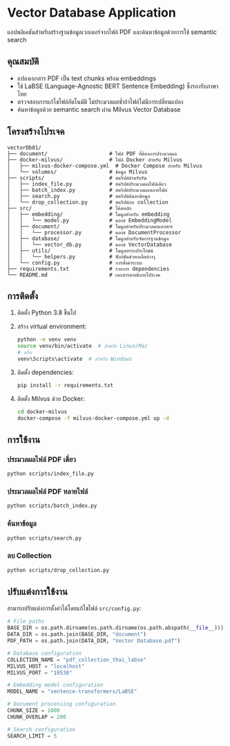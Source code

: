 # Vector Database Application

แอปพลิเคชันสำหรับสร้างฐานข้อมูลเวกเตอร์จากไฟล์ PDF และค้นหาข้อมูลด้วยการใช้ semantic search

## คุณสมบัติ

- แปลงเอกสาร PDF เป็น text chunks พร้อม embeddings
- ใช้ LaBSE (Language-Agnostic BERT Sentence Embedding) ซึ่งรองรับภาษาไทย
- ตรวจสอบการแก้ไขไฟล์อัตโนมัติ ไม่ประมวลผลซ้ำถ้าไฟล์ไม่มีการเปลี่ยนแปลง
- ค้นหาข้อมูลด้วย semantic search ผ่าน Milvus Vector Database

## โครงสร้างโปรเจค

```
vectorDb01/
├── document/                    # ไฟล์ PDF ที่ต้องการประมวลผล
├── docker-milvus/               # ไฟล์ Docker สำหรับ Milvus
│   ├── milvus-docker-compose.yml  # Docker Compose สำหรับ Milvus
│   └── volumes/                 # ข้อมูล Milvus
├── scripts/                     # สคริปต์สำหรับรัน
│   ├── index_file.py            # สคริปต์ประมวลผลไฟล์เดียว
│   ├── batch_index.py           # สคริปต์ประมวลผลหลายไฟล์
│   ├── search.py                # สคริปต์ค้นหาข้อมูล
│   └── drop_collection.py       # สคริปต์ลบ collection
├── src/                         # โค้ดหลัก
│   ├── embedding/               # โมดูลสำหรับ embedding
│   │   └── model.py             # คลาส EmbeddingModel
│   ├── document/                # โมดูลสำหรับประมวลผลเอกสาร
│   │   └── processor.py         # คลาส DocumentProcessor
│   ├── database/                # โมดูลสำหรับจัดการฐานข้อมูล
│   │   └── vector_db.py         # คลาส VectorDatabase
│   ├── utils/                   # โมดูลอรรถประโยชน์
│   │   └── helpers.py           # ฟังก์ชันช่วยเหลือต่างๆ
│   └── config.py                # การตั้งค่าระบบ
├── requirements.txt             # รายการ dependencies
└── README.md                    # เอกสารคำอธิบายโปรเจค
```

## การติดตั้ง

1. ติดตั้ง Python 3.8 ขึ้นไป

2. สร้าง virtual environment:
   ```bash
   python -m venv venv
   source venv/bin/activate  # สำหรับ Linux/Mac
   # หรือ
   venv\Scripts\activate  # สำหรับ Windows
   ```

3. ติดตั้ง dependencies:
   ```bash
   pip install -r requirements.txt
   ```

4. ติดตั้ง Milvus ด้วย Docker:
   ```bash
   cd docker-milvus
   docker-compose -f milvus-docker-compose.yml up -d
   ```

## การใช้งาน

### ประมวลผลไฟล์ PDF เดี่ยว

```bash
python scripts/index_file.py
```

### ประมวลผลไฟล์ PDF หลายไฟล์

```bash
python scripts/batch_index.py
```

### ค้นหาข้อมูล

```bash
python scripts/search.py
```

### ลบ Collection

```bash
python scripts/drop_collection.py
```

## ปรับแต่งการใช้งาน

สามารถปรับแต่งการตั้งค่าได้โดยแก้ไขไฟล์ `src/config.py`:

```python
# File paths
BASE_DIR = os.path.dirname(os.path.dirname(os.path.abspath(__file__)))
DATA_DIR = os.path.join(BASE_DIR, "document")
PDF_PATH = os.path.join(DATA_DIR, "Vector Database.pdf")

# Database configuration
COLLECTION_NAME = "pdf_collection_thai_labse"
MILVUS_HOST = "localhost"
MILVUS_PORT = "19530"

# Embedding model configuration
MODEL_NAME = "sentence-transformers/LaBSE"

# Document processing configuration
CHUNK_SIZE = 1000
CHUNK_OVERLAP = 200

# Search configuration
SEARCH_LIMIT = 5
```